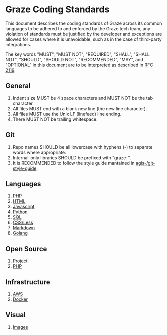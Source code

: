 # Graze Coding Standards

This document describes the coding standards of Graze across its common languages to be adhered to and enforced by the
Graze tech team, any violation of standards must be justified by the developer and exceptions are allowed for cases
where it is unavoidable, such as in the case of third-party integrations.

The key words "MUST", "MUST NOT", "REQUIRED", "SHALL", "SHALL NOT", "SHOULD", "SHOULD NOT", "RECOMMENDED",  "MAY", and
"OPTIONAL" in this document are to be interpreted as described in [RFC 2119](http://www.ietf.org/rfc/rfc2119.txt).

## General

1. Indent size MUST be 4 space characters and MUST NOT be the tab character.
1. All files MUST end with a blank new line (the new line character).
1. All files MUST use the Unix LF (linefeed) line ending.
1. There MUST NOT be trailing whitespace.

## Git

1. Repo names SHOULD be all lowercase with hyphens (-) to separate words where appropriate.
1. Internal-only libraries SHOULD be prefixed with "graze-".
1. It is RECOMMENDED to follow the style guide mantained in [agis-/git-style-guide](https://github.com/agis-/git-style-guide).

## Languages

1. [PHP](languages/PHP.md)
1. [HTML](languages/HTML.md)
1. [Javascript](languages/Javascript.md)
1. [Python](languages/Python.md)
1. [SQL](languages/SQL.md)
1. [CSS/Less](languages/CSS.md)
1. [Markdown](languages/Markdown.md)
1. [Golang](languages/Golang.md)

## Open Source

1. [Project](open-source/OpenSource.md)
1. [PHP](languages/PHP.md#open-source)

## Infrastructure

1. [AWS](infrastructure/AWS.md)
1. [Docker](infrastructure/Docker.md)

## Visual

1. [Images](visual/Images.md)
